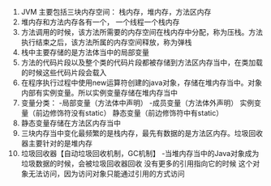 1. JVM 主要包括三块内存空间： 栈内存，堆内存，方法区内存
2. 堆内存和方法内存各有一个， 一个线程一个栈内存
3. 方法调用的时候，该方法所需要的内存空间在栈内存中分配，称为压栈。方法执行结束之后，该方法所属的内存空间释放，称为弹栈
4. 栈中主要存储的是方法体当中的局部变量
5. 方法的代码片段以及整个类的代码片段都被存储到方法区内存当中，在类加载的时候这些代码片段会载入
6. 在程序执行过程中使用new运算符创建的java对象，存储在堆内存当中。对象内部有实例变量。所以实例变量存储在堆内存当中
7. 变量分类：
    -局部变量（方法体中声明）
    -成员变量（方法体外声明）
      实例变量（前边修饰符没有static）
      静态变量（前边修饰符中有static）
8. 静态变量存储在方法区内存当中
9. 三块内存当中变化最频繁的是栈内存，最先有数据的是方法区内存。垃圾回收器主要针对的是堆内存
10. 垃圾回收器【自动垃圾回收机制，GC机制】
    -当堆内存当中的Java对象成为垃圾数据的时候，会被垃圾回收器回收
      没有更多的引用指向它的时候
      这个对象无法访问，因为访问对象只能通过引用的方式访问
